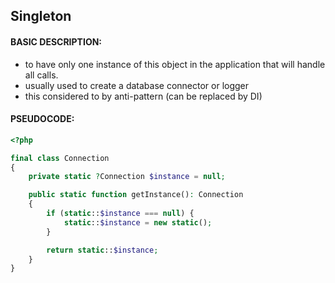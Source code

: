 ## Singleton

#### BASIC DESCRIPTION:
- to have only one instance of this object in the application that will handle all calls.
- usually used to create a database connector or logger
- this considered to by anti-pattern (can be replaced by DI)

#### PSEUDOCODE:
```php
<?php

final class Connection
{
    private static ?Connection $instance = null;

    public static function getInstance(): Connection
    {
        if (static::$instance === null) {
            static::$instance = new static();
        }

        return static::$instance;
    }
}
```
